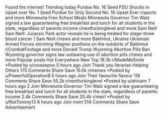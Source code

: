 Found the internet!
Trending today
Purdue
No. 16 Seed FDU Shocks in Upset over No. 1 Seed Purdue for Only Second No. 16 Upset Ever
r/sports and more
Minnesota Free School Meals
Minnesota Governor Tim Walz signed a law guaranteeing free breakfast and lunch for all students in the state, regardless of parents income
r/nextfuckinglevel and more
Sam Neill
Sam Neill: Jurassic Park actor reveals he is being treated for stage-three blood cancer | Sam Neill
r/news and more
Bakhmut, Ukraine
Ukrainian Armed Forces storming Wagner positions on the outskirts of Bakhmut
r/CombatFootage and more
Donald Trump
Wyoming Abortion Pills Ban
Wyoming governor signs law outlawing use of abortion pills
r/news and more
Popular posts
Hot
Everywhere
New
Top
18.3k
r/MadeMeSmile
•Posted by
u/rosseepoo
5 hours ago
Join
Thank you librarian
 Helping Others 
175 Comments
Share
Save
15.0k
r/memes
•Posted by
u/PowerfulOperation8
5 hours ago
Join
Their favourite flavour
118 Comments
Share
Save
55.2k
r/nextfuckinglevel
•Posted by
u/ahivarn
7 hours ago
2
Join
Minnesota Governor Tim Walz signed a law guaranteeing free breakfast and lunch for all students in the state, regardless of parents income
2.4k Comments
Share
Save
20.4k
r/meirl
•Posted by
u/NotTommy13
6 hours ago
Join
meirl
514 Comments
Share
Save
Advertisement